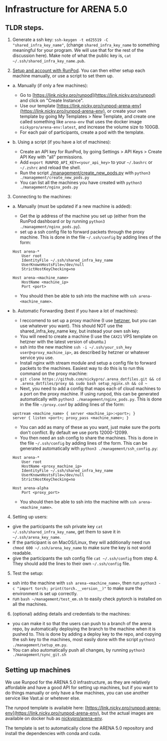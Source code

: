# Infrastructure for ARENA 5.0

## TLDR steps.
1. Generate a ssh key: `ssh-keygen -t ed25519 -C "shared_infra_key_name"`, (change `shared_infra_key_name` to something meaningful for your program. We will use that for the rest of the discussion here). Make note of what the public key is, `cat ~/.ssh/shared_infra_key_name.pub`.

2. [Setup and account with RunPod](https://link.nicky.pro/runpod). You can then either setup each machine manually, or use a script to set them up.
- a. Manually (if only a few machines):
    - Go to [https://link.nicky.pro/runpod](https://link.nicky.pro/runpod) and click on "Create Instance".
    - Use our template [https://link.nicky.pro/runpod-arena-env](https://link.nicky.pro/runpod-arena-env), or create your own template by going My Templates > New Template, and create one called something like `arena-env` that uses the docker image `nickypro/arena-env:latest`, and increase the volume size to 100GB.
    - For each pair of participants, create a pod with the template.

- b. Using a script (if you have a lot of machines):
    - Create an API key for RunPod, by going Settings > API Keys > Create API Key with "all" permissions.
    - Add `export RUNPOD_API_KEY=<your_api_key>` to your `~/.bashrc` or `~/.zshrc` and reload the shell.
    - Run the script [./management/create_new_pods.py](./management/create_new_pods.py) with `python3 ./management/create_new_pods.py`
    - You can list all the machines you have created with `python3 ./management/nginx_pods.py`

3. Connecting to the machines:
- a. Manually (must be updated if a new machine is added):
    - Get the ip address of the machine you set up (either from the RunPod dashboard or by running `python3 ./management/nginx_pods.py`).
    - set up a ssh config file to forward packets through the proxy machine. This is done in the file `~/.ssh/config` by adding lines of the form:
    ```
    Host arena-*
        User root
        IdentityFile ~/.ssh/shared_infra_key_name
        UserKnownHostsFile=/dev/null
        StrictHostKeyChecking=no

    Host arena-<machine_name>
        HostName <machine_ip>
        Port <port>
    ```
    - You should then be able to ssh into the machine with `ssh arena-<machine_name>`.

- b. Automatic Forwarding (best if you have a lot of machines):
    - I reccomend to set up a proxy machine (I use [hetzner](https://link.nicky.pro/hetzner), but you can use whatever you want). This should NOT use the shared_infra_key_name key, but instead your own ssh key.
    - You will need to create a machine (I use the `CAX21` VPS template on hetzner with the latest version of ubuntu.)
    - ssh into the new machine `ssh -i ~/.ssh/your_ssh_key user@<proxy_machine_ip>`, as described by hetzner or whatever service you use.
    - Install nginx with stream module and setup a config file to forward packets to the machines. Easiest way to do this is to run this command on the proxy machine:
    - `git clone https://github.com/nickypro/.arena_dotfiles.git && cd .arena_dotfiles/proxy && sudo bash setup_nginx.sh && cd ~`
    - Next, you need to add a config that maps each of cloud machines to a port on the proxy machine. If using runpod, this can be generated automatically with `python3 ./management/nginx_pods.py`. This is done in the file `~/proxy.conf` by adding lines of the form:
    ```
    upstream <machine_name> { server <machine_ip>:<port>; }
    server { listen <port>; proxy_pass <machine_name>; }
    ```
    - You can add as many of these as you want, just make sure the ports don't conflict. By default we use ports 12000-12099.
    - You then need an ssh config to share the machines. This is done in the file `~/.ssh/config` by adding lines of the form. This can be generated automatically with `python3 ./management/ssh_config.py`:
    ```
    Host arena-*
        User root
        HostName <proxy_machine_ip>
        IdentityFile ~/.ssh/shared_infra_key_name
        UserKnownHostsFile=/dev/null
        StrictHostKeyChecking=no

    Host arena-alpha
        Port <proxy_port>
    ```
    - You should then be able to ssh into the machine with `ssh arena-<machine_name>`.

4. Setting up users:
- give the participants the ssh private key `cat ~/.ssh/shared_infra_key_name`, get them to save it in `~/.ssh/arena_key_name`.
- If the participant is on MacOS/Linux, they will additionally need run `chmod 600 ~/.ssh/arena_key_name` to make sure the key is not world readable.
- give the participants the ssh config file `cat ~/.ssh/config` from step 4. They should add the lines to their own `~/.ssh/config` file.

5. Test the setup:
- ssh into the machine with `ssh arena-<machine_name>`, then run `python3 -c "import torch; print(torch.__version__)"` to make sure the environment is set up correctly.
- run `bash ~/management/test_em.sh` to easily check pytorch is installed on all the machines.

6. (optional) adding details and credentials to the machines:
- you can make it so that the users can push to a branch of the arena repo, by automatically deploying the branch to the machine when it is pushed to. This is done by adding a deploy key to the repo, and copying the ssh key to the machines, most easily done with the script `python3 ./management/setup_em.py`.
- You can also automatically push all changes, by running `python3 ./management/sync_git.sh`



## Setting up machines

We use Runpod for the ARENA 5.0 infrastructure, as they are relatively affordable and have a good API for setting up machines, but if you want to do things manually or only have a few machines, you can use another service like Vast.ai or whetever else.

The runpod template is available here: [https://link.nicky.pro/runpod-arena-env](https://link.nicky.pro/runpod-arena-env), but the actual images are available on docker hub as [nickypro/arena-env](https://hub.docker.com/r/nickypro/arena-env).

The template is set to automatically clone the ARENA 5.0 repository and install the dependencies with conda and cuda.
